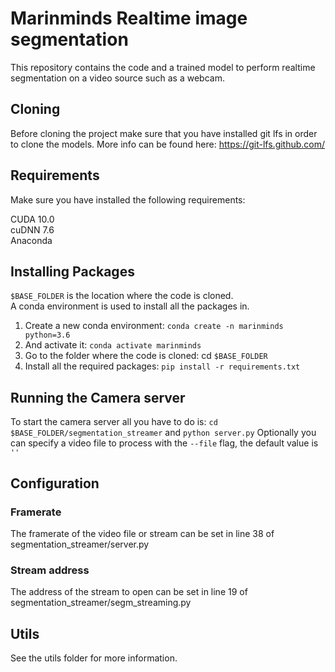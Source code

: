 # Marinminds Realtime image segmentation

This repository contains the code and a trained model to perform realtime segmentation on a video source such as a webcam.
 
## Cloning
Before cloning the project make sure that you have installed git lfs in order to clone the models. More info can be found here: https://git-lfs.github.com/
 
## Requirements
Make sure you have installed the following requirements:

CUDA 10.0  
cuDNN 7.6  
Anaconda 

## Installing Packages
`$BASE_FOLDER` is the location where the code is cloned.  
A conda environment is used to install all the packages in.  

1. Create a new conda environment: `conda create -n marinminds python=3.6`  
2. And activate it: `conda activate marinminds`  
3. Go to the folder where the code is cloned: cd `$BASE_FOLDER`  
4. Install all the required packages: `pip install -r requirements.txt`

## Running the Camera server
To start the camera server all you have to do is: `cd $BASE_FOLDER/segmentation_streamer` and `python server.py`
Optionally you can specify a video file to process with the `--file` flag, the default value is `''`

## Configuration
### Framerate
The framerate of the video file or stream can be set in line 38 of segmentation_streamer/server.py 
### Stream address
The address of the stream to open can be set in line 19 of segmentation_streamer/segm_streaming.py

## Utils
See the utils folder for more information.